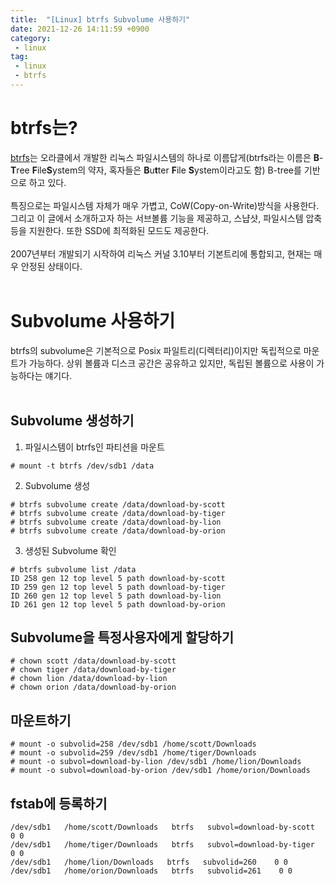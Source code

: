 ```yaml
---
title:  "[Linux] btrfs Subvolume 사용하기"
date: 2021-12-26 14:11:59 +0900
category:
 - linux
tag: 
 - linux
 - btrfs
---
```

# btrfs는?
[btrfs](https://btrfs.wiki.kernel.org/)는 오라클에서 개발한 리눅스 파일시스템의 하나로 이름답게(btrfs라는 이름은 **B**-**T**ree **F**ile**S**ystem의 약자, 혹자들은 **B**u**t**ter **F**ile **S**ystem이라고도 함) B-tree를 기반으로 하고 있다.<br><br>
특징으로는 파일시스템 자체가 매우 가볍고, CoW(Copy-on-Write)방식을 사용한다. 그리고 이 글에서 소개하고자 하는 서브볼륨 기능을 제공하고, 스냡샷, 파일시스템 압축 등을 지원한다. 또한 SSD에 최적화된 모드도 제공한다.<br><br>
2007년부터 개발되기 시작하여 리눅스 커널 3.10부터 기본트리에 통합되고, 현재는 매우 안정된 상태이다.<br><br>

# Subvolume 사용하기
btrfs의 subvolume은 기본적으로 Posix 파일트리(디렉터리)이지만 독립적으로 마운트가 가능하다. 상위 볼륨과 디스크 공간은 공유하고 있지만, 독립된 볼륨으로 사용이 가능하다는 얘기다.<br><br>

## Subvolume 생성하기
1. 파일시스템이 btrfs인 파티션을 마운트
```
# mount -t btrfs /dev/sdb1 /data
```
2. Subvolume 생성
```
# btrfs subvolume create /data/download-by-scott
# btrfs subvolume create /data/download-by-tiger
# btrfs subvolume create /data/download-by-lion
# btrfs subvolume create /data/download-by-orion
```
3. 생성된 Subvolume 확인
```
# btrfs subvolume list /data
ID 258 gen 12 top level 5 path download-by-scott
ID 259 gen 12 top level 5 path download-by-tiger
ID 260 gen 12 top level 5 path download-by-lion
ID 261 gen 12 top level 5 path download-by-orion
```

## Subvolume을 특정사용자에게 할당하기
```
# chown scott /data/download-by-scott
# chown tiger /data/download-by-tiger
# chown lion /data/download-by-lion
# chown orion /data/download-by-orion
```
## 마운트하기
```
# mount -o subvolid=258 /dev/sdb1 /home/scott/Downloads
# mount -o subvolid=259 /dev/sdb1 /home/tiger/Downloads
# mount -o subvol=download-by-lion /dev/sdb1 /home/lion/Downloads
# mount -o subvol=download-by-orion /dev/sdb1 /home/orion/Downloads
```
## fstab에 등록하기
```
/dev/sdb1   /home/scott/Downloads   btrfs   subvol=download-by-scott    0 0
/dev/sdb1   /home/tiger/Downloads   btrfs   subvol=download-by-tiger    0 0
/dev/sdb1   /home/lion/Downloads   btrfs   subvolid=260    0 0
/dev/sdb1   /home/orion/Downloads   btrfs   subvolid=261    0 0
```